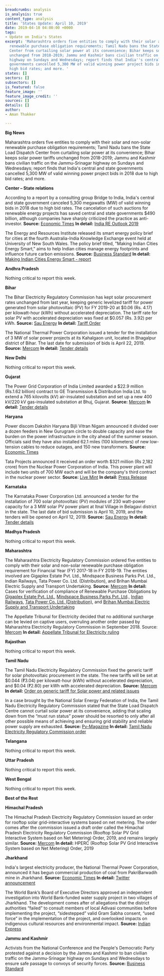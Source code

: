 ```yaml
---
breadcrumbs: analysis
is_analysis: true
content_type: analysis
title: 'States Update: April 10, 2019'
date: 2019-04-10 04:00:00 +0000
tags:
- Update on India's States
excerpt: 'Maharashtra orders five entities to comply with their solar and non-solar
  renewable purchase obligation requirements; Tamil Nadu bans the State Load Dispatch
  Center from curtailing solar power at its convenience; Bihar keeps solar power tariffs
  unchanged from 2018-2019; Jammu and Kashmir bans civilian traffic on the Jammu-Srinagar
  highway on Sundays and Wednesdays; report finds that India''s central and state
  governments cancelled 5,300 MW of valid winning power project bids in 2018 due to
  high bid rates; and more. '
states: []
sectors: []
subsectors: []
is_featured: false
feature_image: ''
feature_image_credit: ''
sources: []
details: []
author:
- Aman Thakker

---
```

**Big News**

Maharashtra orders five entities to comply with their solar and non-solar renewable purchase obligation requirements; Tamil Nadu bans the State Load Dispatch Center from curtailing solar power at its convenience; Bihar keeps solar power tariffs unchanged from 2018-2019; Jammu and Kashmir bans civilian traffic on the Jammu-Srinagar highway on Sundays and Wednesdays; report finds that India's central and state governments cancelled 5,300 MW of valid winning power project bids in 2018 due to high bid rates; and more.

**Center – State relations**

According to a report by a consulting group Bridge to India, India's central and state government canceled 5,300 megawatts (MW) of valid winning bids in 2018 due to high bid rates. The cancelation of such auctions for renewable energy projects has saved central and state governments $490 billion, although companies have sharply criticized the practice as anti-investor. **Source:** [Economic Times](https://economictimes.indiatimes.com/industry/energy/power/scrapping-renewable-energy-projects-saved-rs-3400-cr-mnre-secretary/articleshow/68714627.cms) **In detail:** [India RE Outlook 2019](https://bridgetoindia.com/report/india-re-outlook-2019-i-january-2019/)

The Energy and Resources Institute released its smart energy policy brief for cities at the fourth Australia-India Knowledge Exchange event held at University of New South Wales. The policy brief titled, "Making Indian Cities Energy Smart," aims to help Indian cities manage energy footprints and influence future carbon emissions. **Source:** [Business Standard](https://www.business-standard.com/article/news-ians/teri-aids-unsw-to-establish-urban-living-labs-in-india-119040300027_1.html) **In detail:** [Making Indian Cities Energy Smart - report](https://www.teriin.org/sites/default/files/2019-03/Making-Indian-Cities-Energy-Smart_UNSW-TERI.pdf)

**Andhra Pradesh**

Nothing critical to report this week.

**Bihar**

The Bihar Electricity Regulatory Commission has kept solar procurement rates unchanged from last year, keeping generic levelized tariff for power generated from solar photovoltaic (PV) for FY 2019-20 at $0.06 (Rs. 4.17) per kilowatt-hour (kWh) without accelerated depreciation. The tariff rate for solar PV with accelerated depreciation was fixed at $0.057 (Rs. 3.92) per kWh. **Source:** [Sau Energy](https://www.saurenergy.com/solar-energy-news/bihar-generic-tariff-solar-projects-rs-4-17-kwh-fy-2019-20) **In detail:** [Tariff Order](https://berc.co.in/orders/other-orders/1983-in-the-matter-of-suo-motu-proceeding-for-determination-of-generic-levellised-tariff-of-power-generated-from-renewable-energy-sources-for-fy-2019-20)

The National Thermal Power Corporation issued a tender for the installation of 3 MW of solar power projects at its Kahalgaon unit, located in Bhagalpur district of Bihar. The last date for submission of bids is April 22, 2019. **Source:** [Mercom](https://mercomindia.com/3-mw-of-solar-ntpc-thermal-station-bihar/) **In detail:** [Tender details](http://www.ntpctender.com/uploads/job_29519.html)

**New Delhi**

Nothing critical to report this week.

**Gujarat**

The Power Grid Corporation of India Limited awarded a $22.9 million (Rs.1.62 billion) contract to GE Transmission & Distribution India Ltd. to extend a 765 kilovolts (kV) air-insulated substation and set up a new 400 kV/220 kV gas-insulated substation at Bhuj, Gujarat. **Source:** [Mercom](https://mercomindia.com/ge-voltage-substation-gujarats-bhuj-wind/) **In detail:** [Tender details](https://apps.powergridindia.com/pgciltenders/u/view-published-tender-details.aspx?tid=RKJ1QZ6jCgdiDGlo7NLAIPvwqwCSX9y47ZALuWb9nvRRgEYoBZqr9f5LPWQBs82EPEjqCqDU5gsfVKOXZeBOh2nzKQ9nmHlYkifzeCT8Yhlkiqohg2Is+w/7KUA+IawiDX6tYRBi8V/Uj0Kp0KXHjsMZ+Sw1WB6mvYFYWtIJNa4=)

**Haryana**

Power discom Dakshin Haryana Bijli Vitran Nigam announced it divided over a dozen feeders in New Gurugram circle to double capacity and ease the burden on the power infrastructure in the city ahead of the summer season. Officials said they have also installed 62.1 miles (100 kilometers) of new low-tension cables to reduce outages, and 150 new transformers. **Source:** [Economic Times](https://energy.economictimes.indiatimes.com/news/power/haryana-discom-completes-bifurcation-of-feeders-to-ease-load-on-power-infra/68704909)

Tata Projects announced it received an order worth $321 million (Rs 2,182 crore) from the Nuclear Power Corporation of India. This power plant will include two units of 700 MW each and will be the company's third contract in the nuclear power sector. **Source:** [Live Mint](https://www.livemint.com/companies/news/tata-projects-bags-321-million-order-from-npcil-1554299896825.html) **In detail:** [Press Release](https://www.prnewswire.com/in/news-releases/tata-projects-secures-npcil-order-totalling-around-usd-321-million-843847569.html)

**Karnataka**

The Karnataka Power Corporation Ltd. announced a tender for the installation of 700 solar photovoltaic (PV) modules of 230 watt-power capacity for a 3 MW solar PV power plant at Itnal Village in Belagavi district in the state. The last date of bid submission is April 10, 2019, and the tenders will be opened on April 12, 2019. **Source:** [Sau Energy](https://www.saurenergy.com/solar-energy-news/karnataka-tender-3-mw-solar-plant) **In detail:** [Tender details](http://karnatakapower.com/wp-content/uploads/2019/03/e-nit-13716.pdf?x86893)

**Madhya Pradesh**

Nothing critical to report this week.

**Maharashtra**

The Maharashtra Electricity Regulatory Commission ordered five entities to comply with their solar and non-solar renewable purchase obligation requirement for Financial Year (FY) 2017-18 in FY 2018-19. The entities involved are Gigaplex Estate Pvt. Ltd., Mindspace Business Parks Pvt. Ltd., Indian Railways, Tata Power Co. Ltd. (Distribution), and Brihan Mumbai Electric Supply and Transport Undertaking. **Source:** [Mercom](https://mercomindia.com/maharashtra-asks-entities-to-comply-rpo/) **In detail:** Cases for verification of compliance of Renewable Purchase Obligations by [Gigaplex Estate Pvt. Ltd.](http://www.mercindia.org.in/pdf/Order%2058%2042/Order-42%20of%202019-02042019.pdf), [Mindspace Business Parks Pvt. Ltd](http://www.mercindia.org.in/pdf/Order%2058%2042/Order-41%20of%202019-02042019.pdf)., [Indian Railways](http://www.mercindia.org.in/pdf/Order%2058%2042/Order-40%20of%202019-02042019.pdf), [Tata Power Co. Ltd. (Distribution)](http://www.mercindia.org.in/pdf/Order%2058%2042/Order-38%20of%202019-02042019.pdf), and [Brihan Mumbai Electric Supply and Transport Undertaking](http://www.mercindia.org.in/pdf/Order%2058%2042/Order-37%20of%202019-02042019.pdf)

The Appellate Tribunal for Electricity decided that no additional surcharge can be levied on captive users, overruling another order passed by Maharashtra Electricity Regulatory Commission in September 2018. Source: [Mercom](https://mercomindia.com/no-additional-surcharge-for-captive-power-project-rules-aptel-in-maharashtra/) **In detail:** [Appellate Tribunal for Electricity ruling](http://aptel.gov.in/judgements/Judg2019/IA.No.%20354%20of%202019%20in%20A.No.%2078%20of%202019_03.04.19.pdf)

**Rajasthan**

Nothing critical to report this week.

**Tamil Nadu**

The Tamil Nadu Electricity Regulatory Commission fixed the generic tariff for solar photovoltaic procurement in the state. The new tariffs will be set at $0.044 (₹3.04) per kilowatt-hour (kWh) without accelerated depreciation, and $0.04 (₹2.80) per kWh with accelerated depreciation. **Source:** [Mercom](https://mercomindia.com/generic-tariff-solar-tamil-nadu-3-04-kwh/) **In detail:** [Order on generic tariff for Solar power and related issues](http://www.tnerc.gov.in/orders/Tariff%20Order%202009/2019/Solar-5-29-03-2019.pdf)

In a case brought by the National Solar Energy Federation of India, the Tamil Nadu Electricity Regulatory Commission stated that the State Load Dispatch Centre cannot curtail solar power at its convenience, adding that scaling down from the “must run status” power should be resorted to only after all other possible means of achieving and ensuring grid stability and reliable power supply are exhausted. **Source:** [Pv-Magazine](https://www.pv-magazine-india.com/2019/04/03/state-cant-curtail-solar-power-at-convenience-says-tamil-nadu-electricity-regulator/) **In detail:** [Tamil Nadu Electricity Regulatory Commission order](http://www.tnerc.gov.in/orders/commn%20order/2019/National-MPNo16of2016.pdf)

**Telangana**

Nothing critical to report this week.

**Uttar Pradesh**

Nothing critical to report this week.

**West Bengal**

Nothing critical to report this week.

**Best of the Rest**

**Himachal Pradesh**

The Himachal Pradesh Electricity Regulatory Commission issued an order for rooftop solar grid-interactive systems based on net metering. The order comes after the commission issued a draft order called the Himachal Pradesh Electricity Regulatory Commission (Rooftop Solar PV Grid Interactive System based on Net Metering) Order, 2019, and remains largely similar. **Source:** [Mercom](https://mercomindia.com/net-metering-order-rooftop-solar-himachal/) **In detail:** HPERC (Rooftop Solar PV Grid Interactive System based on Net Metering) Order, 2019

**Jharkhand**

India's largest electricity producer, the National Thermal Power Corporation, announced it has begun commercial production of coal from PakriBarwadih mine in Jharkhand. **Source:** [Economic Times](https://energy.economictimes.indiatimes.com/news/coal/ntpc-starts-commercial-production-from-pakri-barwadih-coal-mine-in-jharkhand/68672358) **In detail:** [Twitter announcement](https://twitter.com/ntpclimited/status/1112598535139000321)

The World Bank’s Board of Executive Directors approved an independent investigation into World Bank-funded water supply project in two villages of Jharkhand. The development comes after of allegations that the district authorities “failed” to consult members of local Adivasi communities before implementing the project, “sidestepped” valid Gram Sabha consent, “used force” in the implementation of the project, and overlooked impacts on indigenous cultural resources and environmental impact. **Source:** [Indian Express](https://indianexpress.com/article/india/adivasi-residents-complain-inspection-panel-finds-anomalies-nod-for-probe-into-world-bank-funded-project-in-jharkhand-5657583/)

**Jammu and Kashmir**

Activists from the National Conference and the People's Democratic Party protested against a decision by the Jammu and Kashmir to ban civilian traffic on the Jammu-Srinagar highway on Sundays and Wednesdays to ensure safe passage to convoys of security forces. **Source:** [Business Standard](https://www.business-standard.com/article/news-ians/protests-against-jammu-and-kashmir-highway-ban-119040700257_1.html)